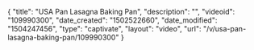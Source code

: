 {
    "title": "USA Pan Lasagna Baking Pan",
    "description": "",
    "videoid": "109990300",
    "date_created": "1502522660",
    "date_modified": "1504247456",
    "type": "captivate",
    "layout": "video",
    "url": "\/v\/usa-pan-lasagna-baking-pan\/109990300"
}